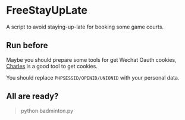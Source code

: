 # FreeStayUpLate
A script to avoid staying-up-late for booking some game courts.


## Run before
Maybe you should prepare some tools for get Wechat Oauth cookies, [Charles](https://www.charlesproxy.com/) is a good tool to get cookies.

You should replace `PHPSESSID/OPENID/UNIONID` with your personal data. 

## All are ready?
> python badminton.py
